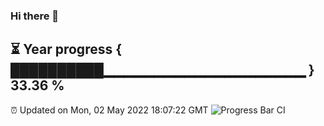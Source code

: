 ### Hi there 👋
⏳ Year progress { ██████████▁▁▁▁▁▁▁▁▁▁▁▁▁▁▁▁▁▁▁▁ } 33.36 %
---
⏰ Updated on Mon, 02 May 2022 18:07:22 GMT
![Progress Bar CI](https://github.com/Moyi321/Moyi321/workflows/Progress%20Bar%20CI/badge.svg)
